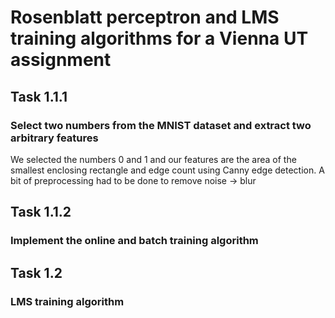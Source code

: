 # Rosenblatt perceptron and LMS training algorithms for a Vienna UT assignment

## Task 1.1.1

### Select two numbers from the MNIST dataset and extract two arbitrary features

We selected the numbers 0 and 1 and our features are the area of the smallest enclosing rectangle and edge count using Canny edge detection.
A bit of preprocessing had to be done to remove noise -> blur


## Task 1.1.2

### Implement the online and batch training algorithm

## Task 1.2

### LMS training algorithm
